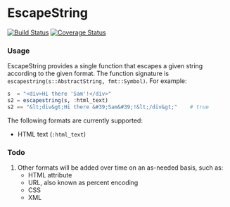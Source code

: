# EscapeString

[![Build Status](https://travis-ci.org/JockLawrie/EscapeString.jl.svg?branch=master)](https://travis-ci.org/JockLawrie/EscapeString.jl)
[![Coverage Status](http://codecov.io/github/JockLawrie/EscapeString.jl/coverage.svg?branch=master)](http://codecov.io/github/JockLawrie/EscapeString.jl?branch=master)


### Usage
EscapeString provides a single function that escapes a given string according to the given format. The function signature is `escapestring(s::AbstractString, fmt::Symbol)`. For example:
```julia
s  = "<div>Hi there 'Sam'!</div>"
s2 = escapestring(s, :html_text)
s2 == "&lt;div&gt;Hi there &#39;Sam&#39;!&lt;/div&gt;"    # true
```

The following formats are currently supported:
- HTML text (`:html_text`)


### Todo
1. Other formats will be added over time on an as-needed basis, such as:
    - HTML attribute
    - URL, also known as percent encoding
    - CSS
    - XML
